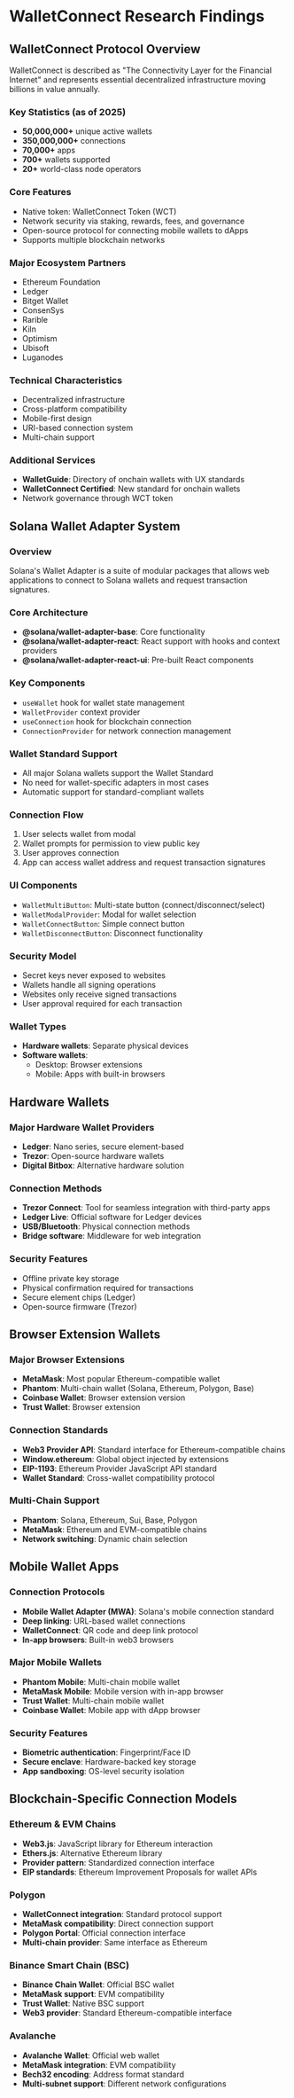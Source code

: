 # WalletConnect Research Findings

## WalletConnect Protocol Overview

WalletConnect is described as "The Connectivity Layer for the Financial Internet" and represents essential decentralized infrastructure moving billions in value annually.

### Key Statistics (as of 2025)
- **50,000,000+** unique active wallets
- **350,000,000+** connections
- **70,000+** apps
- **700+** wallets supported
- **20+** world-class node operators

### Core Features
- Native token: WalletConnect Token (WCT)
- Network security via staking, rewards, fees, and governance
- Open-source protocol for connecting mobile wallets to dApps
- Supports multiple blockchain networks

### Major Ecosystem Partners
- Ethereum Foundation
- Ledger
- Bitget Wallet
- ConsenSys
- Rarible
- Kiln
- Optimism
- Ubisoft
- Luganodes

### Technical Characteristics
- Decentralized infrastructure
- Cross-platform compatibility
- Mobile-first design
- URI-based connection system
- Multi-chain support

### Additional Services
- **WalletGuide**: Directory of onchain wallets with UX standards
- **WalletConnect Certified**: New standard for onchain wallets
- Network governance through WCT token



## Solana Wallet Adapter System

### Overview
Solana's Wallet Adapter is a suite of modular packages that allows web applications to connect to Solana wallets and request transaction signatures.

### Core Architecture
- **@solana/wallet-adapter-base**: Core functionality
- **@solana/wallet-adapter-react**: React support with hooks and context providers
- **@solana/wallet-adapter-react-ui**: Pre-built React components

### Key Components
- `useWallet` hook for wallet state management
- `WalletProvider` context provider
- `useConnection` hook for blockchain connection
- `ConnectionProvider` for network connection management

### Wallet Standard Support
- All major Solana wallets support the Wallet Standard
- No need for wallet-specific adapters in most cases
- Automatic support for standard-compliant wallets

### Connection Flow
1. User selects wallet from modal
2. Wallet prompts for permission to view public key
3. User approves connection
4. App can access wallet address and request transaction signatures

### UI Components
- `WalletMultiButton`: Multi-state button (connect/disconnect/select)
- `WalletModalProvider`: Modal for wallet selection
- `WalletConnectButton`: Simple connect button
- `WalletDisconnectButton`: Disconnect functionality

### Security Model
- Secret keys never exposed to websites
- Wallets handle all signing operations
- Websites only receive signed transactions
- User approval required for each transaction

### Wallet Types
- **Hardware wallets**: Separate physical devices
- **Software wallets**: 
  - Desktop: Browser extensions
  - Mobile: Apps with built-in browsers


## Hardware Wallets

### Major Hardware Wallet Providers
- **Ledger**: Nano series, secure element-based
- **Trezor**: Open-source hardware wallets
- **Digital Bitbox**: Alternative hardware solution

### Connection Methods
- **Trezor Connect**: Tool for seamless integration with third-party apps
- **Ledger Live**: Official software for Ledger devices
- **USB/Bluetooth**: Physical connection methods
- **Bridge software**: Middleware for web integration

### Security Features
- Offline private key storage
- Physical confirmation required for transactions
- Secure element chips (Ledger)
- Open-source firmware (Trezor)

## Browser Extension Wallets

### Major Browser Extensions
- **MetaMask**: Most popular Ethereum-compatible wallet
- **Phantom**: Multi-chain wallet (Solana, Ethereum, Polygon, Base)
- **Coinbase Wallet**: Browser extension version
- **Trust Wallet**: Browser extension

### Connection Standards
- **Web3 Provider API**: Standard interface for Ethereum-compatible chains
- **Window.ethereum**: Global object injected by extensions
- **EIP-1193**: Ethereum Provider JavaScript API standard
- **Wallet Standard**: Cross-wallet compatibility protocol

### Multi-Chain Support
- **Phantom**: Solana, Ethereum, Sui, Base, Polygon
- **MetaMask**: Ethereum and EVM-compatible chains
- **Network switching**: Dynamic chain selection

## Mobile Wallet Apps

### Connection Protocols
- **Mobile Wallet Adapter (MWA)**: Solana's mobile connection standard
- **Deep linking**: URL-based wallet connections
- **WalletConnect**: QR code and deep link protocol
- **In-app browsers**: Built-in web3 browsers

### Major Mobile Wallets
- **Phantom Mobile**: Multi-chain mobile wallet
- **MetaMask Mobile**: Mobile version with in-app browser
- **Trust Wallet**: Multi-chain mobile wallet
- **Coinbase Wallet**: Mobile app with dApp browser

### Security Features
- **Biometric authentication**: Fingerprint/Face ID
- **Secure enclave**: Hardware-backed key storage
- **App sandboxing**: OS-level security isolation

## Blockchain-Specific Connection Models

### Ethereum & EVM Chains
- **Web3.js**: JavaScript library for Ethereum interaction
- **Ethers.js**: Alternative Ethereum library
- **Provider pattern**: Standardized connection interface
- **EIP standards**: Ethereum Improvement Proposals for wallet APIs

### Polygon
- **WalletConnect integration**: Standard protocol support
- **MetaMask compatibility**: Direct connection support
- **Polygon Portal**: Official connection interface
- **Multi-chain provider**: Same interface as Ethereum

### Binance Smart Chain (BSC)
- **Binance Chain Wallet**: Official BSC wallet
- **MetaMask support**: EVM compatibility
- **Trust Wallet**: Native BSC support
- **Web3 provider**: Standard Ethereum-compatible interface

### Avalanche
- **Avalanche Wallet**: Official web wallet
- **MetaMask integration**: EVM compatibility
- **Bech32 encoding**: Address format standard
- **Multi-subnet support**: Different network configurations

